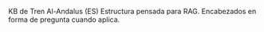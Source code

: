 KB de Tren Al-Andalus (ES)
Estructura pensada para RAG. Encabezados en forma de pregunta cuando aplica.
